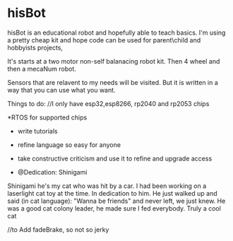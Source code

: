 # hisBot

hisBot is an educational robot and hopefully able to teach basics.
I'm using a pretty cheap kit and hope code can be used for parent\child and hobbyists projects, 

It's starts at a two motor non-self balanacing robot kit.
Then 4 wheel and then a mecaNum robot.

Sensors that are relavent to my needs will be visited.
But it is written in a way that you can use what you want.

Things to do:
//I only have esp32,esp8266, rp2040 and rp2053 chips

*RTOS for supported chips
* write tutorials
* refine language so easy for anyone
* take constructive criticism and use it to refine and upgrade access

* @Dedication:  Shinigami

Shinigami he's my cat who was hit by a car.  I had been working on a laserlight cat toy at the time.
In dedication to him.  He just walked up and said (in cat language):  "Wanna be friends" and never left, we just knew.
He was a good cat colony leader, he made sure I fed everybody.
Truly a cool cat


//to Add fadeBrake, so not so jerky
